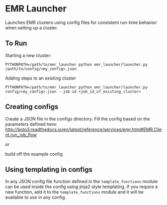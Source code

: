 # EMR Launcher

Launches EMR clusters using config files for consistent run-time behavior when setting up a cluster.

## To Run

Starting a new cluster:
```
PYTHONPATH=/path/to/emr_launcher python emr_launcher/launcher.py /path/to/config/<my_config>.json
```

Adding steps to an existing cluster
```
PYTHONPATH=/path/to/emr_launcher python emr_launcher/launcher.py config/<my_config>.json --job-id <job_id_of_existing_cluster>
```

## Creating configs

Create a JSON file in the configs directory. Fill the config based on the parameters defined here: http://boto3.readthedocs.io/en/latest/reference/services/emr.html#EMR.Client.run_job_flow

*or*

build off the example config

## Using templating in configs

In any JSON config file function defined in the `template_functions` module can be used inside the config using jinja2 style templating. If you require a new function, add it to the `template_functions` module and it will be available to use in any config.
